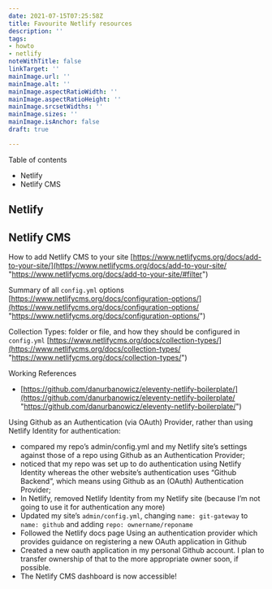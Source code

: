 ```yaml
---
date: 2021-07-15T07:25:58Z
title: Favourite Netlify resources
description: ''
tags:
- howto
- netlify
noteWithTitle: false
linkTarget: ''
mainImage.url: ''
mainImage.alt: ''
mainImage.aspectRatioWidth: ''
mainImage.aspectRatioHeight: ''
mainImage.srcsetWidths: ''
mainImage.sizes: ''
mainImage.isAnchor: false
draft: true

---
```

Table of contents

* Netlify
* Netlify CMS

## Netlify

## Netlify CMS

How to add Netlify CMS to your site [https://www.netlifycms.org/docs/add-to-your-site/](https://www.netlifycms.org/docs/add-to-your-site/ "https://www.netlifycms.org/docs/add-to-your-site/#filter")

Summary of all `config.yml` options [https://www.netlifycms.org/docs/configuration-options/](https://www.netlifycms.org/docs/configuration-options/ "https://www.netlifycms.org/docs/configuration-options/")

Collection Types: folder or file, and how they should be configured in `config.yml` [https://www.netlifycms.org/docs/collection-types/](https://www.netlifycms.org/docs/collection-types/ "https://www.netlifycms.org/docs/collection-types/")

Working References

* [https://github.com/danurbanowicz/eleventy-netlify-boilerplate/](https://github.com/danurbanowicz/eleventy-netlify-boilerplate/ "https://github.com/danurbanowicz/eleventy-netlify-boilerplate/")

Using Github as an Authentication (via OAuth) Provider, rather than using Netlify Identity for authentication:

* compared my repo’s admin/config.yml and my Netlify site’s settings against those of a repo using Github as an Authentication Provider;
* noticed that my repo was set up to do authentication using Netlify Identity whereas the other website’s authentication uses “Github Backend”, which means using Github as an (OAuth) Authentication Provider;
* In Netlify, removed Netlify Identity from my Netlify site (because I’m not going to use it for authentication any more)
* Updated my site’s `admin/config.yml`, changing `name: git-gateway` to `name: github` and adding `repo: ownername/reponame`
* Followed the Netlify docs page Using an authentication provider which provides guidance on registering a new OAuth application in Github
* Created a new oauth application in my personal Github account. I plan to transfer ownership of that to the more appropriate owner soon, if possible.
* The Netlify CMS dashboard is now accessible!